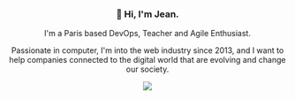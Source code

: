 <h3 align="center">👋 Hi, I'm Jean.</h3>
<p align="center">I'm a Paris based DevOps, Teacher and Agile Enthusiast.</p>
<p align="center">Passionate in computer, I'm into the web industry since 2013, and I want to help companies connected to the digital world that are evolving and change our society.</p>
<p align="center">
  <img src="https://media.giphy.com/media/2UCt7zbmsLoCXybx6t/giphy.gif" />
</p>
